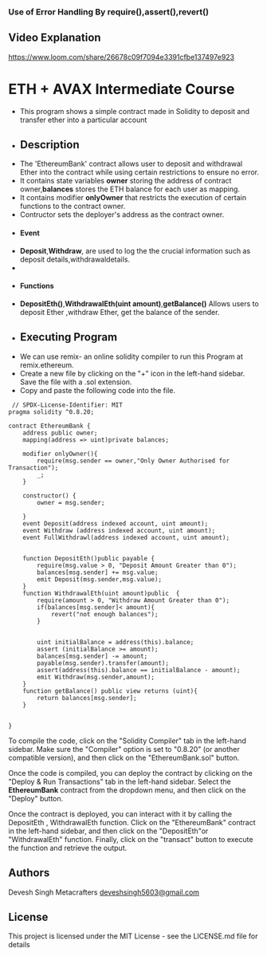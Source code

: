  ### Use of Error Handling By require(),assert(),revert()
 ## Video Explanation 
 https://www.loom.com/share/26678c09f7094e3391cfbe137497e923
# ETH + AVAX Intermediate Course 
- This program shows a simple contract made in Solidity to deposit and transfer ether into a particular account
- ## Description
- The 'EthereumBank' contract allows user to deposit and withdrawal Ether into the contract while using certain restrictions to ensure no error.
- It contains state variables **owner** storing the address of contract owner,**balances** stores the ETH balance for each user as mapping.
- It contains modifier **onlyOwner** that restricts the execution of certain functions to the contract owner.
- Contructor sets the deployer's address as the contract owner.
- #### Event
- **Deposit**,**Withdraw**, are used to log the the crucial information such as deposit details,withdrawaldetails.
- 
- #### Functions
- **DepositEth()**,**WithdrawalEth(uint amount)**,**getBalance()** Allows users to deposit Ether ,withdraw Ether, get the balance of the sender.
- ## Executing Program
-  We can use remix- an online solidity compiler to run this Program at remix.ethereum.
-  Create a new file by clicking on the "+" icon in the left-hand sidebar. Save the file with a .sol extension.
- Copy and paste the following code into the file.

``` <solidity>
 // SPDX-License-Identifier: MIT
pragma solidity ^0.8.20;

contract EthereumBank {
    address public owner;
    mapping(address => uint)private balances;

    modifier onlyOwner(){
        require(msg.sender == owner,"Only Owner Authorised for Transaction");
        _;
    }

    constructor() {
        owner = msg.sender;

    }
    event Deposit(address indexed account, uint amount);
    event Withdraw (address indexed account, uint amount);
    event FullWithdrawl(address indexed account, uint amount);


    function DepositEth()public payable {
        require(msg.value > 0, "Deposit Amount Greater than 0");
        balances[msg.sender] += msg.value;
        emit Deposit(msg.sender,msg.value);
    }
    function WithdrawalEth(uint amount)public  {
        require(amount > 0, "Withdraw Amount Greater than 0");
        if(balances[msg.sender]< amount){
            revert("not enough balances");
        }
      

        uint initialBalance = address(this).balance;
        assert (initialBalance >= amount);
        balances[msg.sender] -= amount;
        payable(msg.sender).transfer(amount);
        assert(address(this).balance == initialBalance - amount);
        emit Withdraw(msg.sender,amount);
    }
    function getBalance() public view returns (uint){
        return balances[msg.sender];
    }


}
```
To compile the code, click on the "Solidity Compiler" tab in the left-hand sidebar. Make sure the "Compiler" option is set to "0.8.20" (or another compatible version), and then click on the "EthereumBank.sol" button.
    
Once the code is compiled, you can deploy the contract by clicking on the "Deploy & Run Transactions" tab in the left-hand sidebar. Select the **EthereumBank** contract from the dropdown menu, and then click on the "Deploy" button.

Once the contract is deployed, you can interact with it by calling the DepositEth , WithdrawalEth function. Click on the "EthereumBank" contract in the left-hand sidebar, and then click on the "DepositEth"or "WithdrawalEth" function. Finally, click on the "transact" button to execute the function and retrieve the output.

## Authors
Devesh Singh Metacrafters deveshsingh5603@gmail.com

## License
This project is licensed under the MIT License - see the LICENSE.md file for details

 
